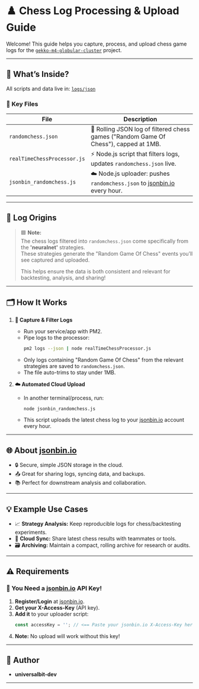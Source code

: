 # ♟️ Chess Log Processing & Upload Guide

Welcome! This guide helps you capture, process, and upload chess game logs for the [`gekko-m4-globular-cluster`](https://github.com/universalbit-dev/gekko-m4-globular-cluster) project.

---

## 📂 What’s Inside?

All scripts and data live in: [`logs/json`](https://github.com/universalbit-dev/gekko-m4-globular-cluster/tree/master/logs/json)

### 📝 Key Files

| File                        | Description                                                                                             |
|-----------------------------|---------------------------------------------------------------------------------------------------------|
| `randomchess.json`          | 📄 Rolling JSON log of filtered chess games ("Random Game Of Chess"), capped at 1MB.                   |
| `realTimeChessProcessor.js` | ⚡ Node.js script that filters logs, updates `randomchess.json` live.                                   |
| `jsonbin_randomchess.js`    | ☁️ Node.js uploader: pushes `randomchess.json` to [jsonbin.io](https://jsonbin.io/) every hour.        |

---

## 🧠 Log Origins

> 🟦 **Note:**  
> The chess logs filtered into `randomchess.json` come specifically from the **'neuralnet'** strategies.  
> These strategies generate the "Random Game Of Chess" events you’ll see captured and uploaded.
>
> This helps ensure the data is both consistent and relevant for backtesting, analysis, and sharing!

---

## 🗂️ How It Works

1. **🎯 Capture & Filter Logs**
   - Run your service/app with PM2.
   - Pipe logs to the processor:
     ```bash
     pm2 logs --json | node realTimeChessProcessor.js
     ```
   - Only logs containing "Random Game Of Chess" from the relevant strategies are saved to `randomchess.json`.
   - The file auto-trims to stay under 1MB.

2. **☁️ Automated Cloud Upload**
   - In another terminal/process, run:
     ```bash
     node jsonbin_randomchess.js
     ```
   - This script uploads the latest chess log to your [jsonbin.io](https://jsonbin.io/) account every hour.

---

## 🌐 About [jsonbin.io](https://jsonbin.io/)

- 🔒 Secure, simple JSON storage in the cloud.
- 📤 Great for sharing logs, syncing data, and backups.
- 📚 Perfect for downstream analysis and collaboration.

---

## 💡 Example Use Cases

- 📈 **Strategy Analysis:** Keep reproducible logs for chess/backtesting experiments.
- 🤝 **Cloud Sync:** Share latest chess results with teammates or tools.
- 🗃️ **Archiving:** Maintain a compact, rolling archive for research or audits.

---

## ⚠️ Requirements

### 🔑 You Need a [jsonbin.io](https://jsonbin.io) API Key!

1. **Register/Login** at [jsonbin.io](https://jsonbin.io).
2. **Get your X-Access-Key** (API key).
3. **Add it** to your uploader script:
   ```js
   const accessKey = ''; // <== Paste your jsonbin.io X-Access-Key here
   ```
4. **Note:** No upload will work without this key!

---

## 👤 Author

- **universalbit-dev**

---
